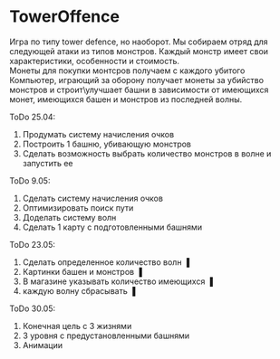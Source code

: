 # TowerOffence

<dl>
  <dt>Игра по типу tower defence, но наоборот. Мы собираем отряд для следующей атаки из типов монстров. Каждый монстр имеет свои характеристики, особенности и стоимость.</dt>
  <dt>Монеты для покупки монтсров получаем с каждого убитого</dt>
<dt>Компьютер, играющий за оборону получает монеты за убийство монстров и строит\улучшает башни в зависимости от имеющихся монет, имеющихся башен и монстров из последней волны.</dt>
  </dl>


ToDo 25.04: 
1) Продумать систему начисления очков
2) Построить 1 башню, убивающую монстров
3) Сделать возможность выбрать количество монстров в волне и запустить ее

ToDo 9.05:
1) Сделать систему начисления очков
2) Оптимизировать поиск пути
3) Доделать систему волн
4) Сделать 1 карту с подготовленными башнями

ToDo 23.05:
1) Сделать определенное количество волн ▐
2) Картинки башен и монстров ▐
3) В магазине указывать количество имеющихся ▐
4) каждую волну сбрасывать ▐

ToDo 30.05:
1) Конечная цель с 3 жизнями
2) 3 уровня с предустановленными башнями
3) Анимации
